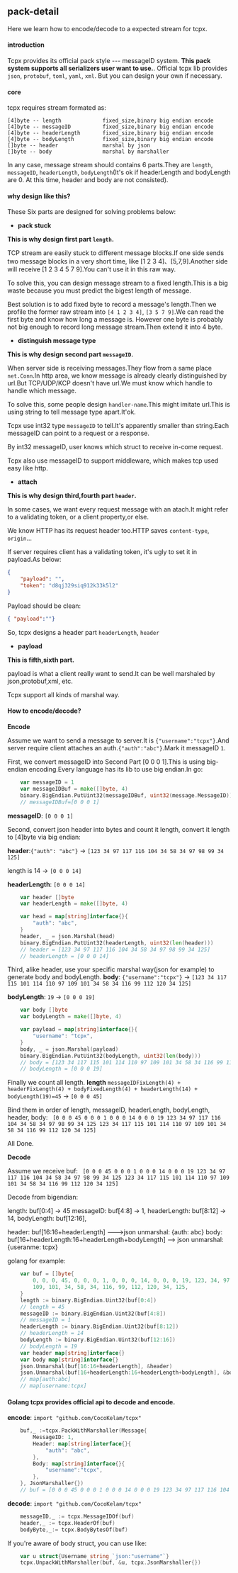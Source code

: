 ## pack-detail
Here we learn how to encode/decode to a expected stream for tcpx.

#### introduction
Tcpx provides its official pack style --- messageID system. **This pack system supports all serializers user want to use.**.
Official tcpx lib provides `json`, `protobuf`, `toml`, `yaml`, `xml`. But you can design your own if necessary.


#### core
tcpx requires stream formated as:

```text
[4]byte -- length             fixed_size,binary big endian encode
[4]byte -- messageID          fixed_size,binary big endian encode
[4]byte -- headerLength       fixed_size,binary big endian encode
[4]byte -- bodyLength         fixed_size,binary big endian encode
[]byte -- header              marshal by json
[]byte -- body                marshal by marshaller
```
In any case, message stream should contains 6 parts.They are `length`, `messageID`, `headerLength`, `bodyLength`(It's ok if headerLength and bodyLength are 0. At this time, header and body are not consisted).

#### why design like this?
These Six parts are designed for solving problems below:

- **pack stuck**

**This is why design first part `length`.**

TCP stream are easily stuck to different message blocks.If one side sends two message blocks in a very short time, like [1 2 3 4]、[5,7,9].Another side will receive [1 2 3 4 5 7 9].You can't use it in this raw way.

To solve this, you can design message stream to a fixed length.This is a big waste because you must predict the bigest length of message.

Best solution is to add fixed byte to record a message's length.Then we profile the former raw stream into `[4 1 2 3 4]`, `[3 5 7 9]`.We can read the first byte and know how long a message is. However one byte is probably not big enough to record long message stream.Then extend it into 4 byte.

- **distinguish message type**

**This is why design second part `messageID`.**

When server side is receiving messages.They flow from a same place `net.Conn`.In http area, we know message is already clearly distinguished by url.But TCP/UDP/KCP doesn't have url.We must know which handle to handle which message.

To solve this, some people design `handler-name`.This might imitate url.This is using string to tell message type apart.It'ok.

Tcpx use int32 type `messageID` to tell.It's apparently smaller than string.Each messageID can point to a request or a response.

By int32 messageID, user knows which struct to receive in-come request.

Tcpx also use messageID to support middleware, which makes tcp used easy like http.

- **attach**

**This is why design third,fourth part `header`.**

In some cases, we want every request message with an atach.It might refer to a validating token, or a client property,or else.

We know HTTP has its request header too.HTTP saves `content-type`, `origin`...

If server requires client has a validating token, it's ugly to set it in payload.As below:

```json
{
    "payload": "",
	"token": "d8qj329siq912k33k5l2"
}
```

Payload should be clean:

```json
{ "payload":""}
```

So, tcpx designs a header part `headerLength`, `header`

- **payload**

**This is fifth,sixth part.**

payload is what a client really want to send.It can be well marshaled by json,protobuf,xml, etc.

Tcpx support all kinds of marshal way.


#### How to encode/decode?

**Encode**

Assume we want to send a message to server.It is `{"username":"tcpx"}`.And server require client attaches an auth.`{"auth":"abc"}`.Mark it messageID `1`.

First, we convert messageID into Second Part [0 0 0 1].This is using big-endian encoding.Every language has its lib to use big endian.In go:

```go
    var messageID = 1
    var messageIDBuf = make([]byte, 4)
	binary.BigEndian.PutUint32(messageIDBuf, uint32(message.MessageID))
	// messageIDBuf=[0 0 0 1]
```
**messageID**: `[0 0 0 1]`

Second, convert json header into bytes and count it length, convert it length to [4]byte via big endian:

**header**:`{"auth": "abc"}` -> `[123 34 97 117 116 104 34 58 34 97 98 99 34 125]`

length is 14 -> `[0 0 0 14]`

**headerLength**: `[0 0 0 14]`

```go
	var header []byte
	var headerLength = make([]byte, 4)

	var head = map[string]interface{}{
		"auth": "abc",
	}
	header, _ = json.Marshal(head)
	binary.BigEndian.PutUint32(headerLength, uint32(len(header)))
	// header = [123 34 97 117 116 104 34 58 34 97 98 99 34 125]
	// headerLength = [0 0 0 14]
```

Third, alike header, use your specific marshal way(json for example) to generate body and bodyLength.
**body**: `{"username":"tcpx"}` -> `[123 34 117 115 101 114 110 97 109 101 34 58 34 116 99 112 120 34 125]`

**bodyLength**: `19` -> `[0 0 0 19]`

```go
	var body []byte
	var bodyLength = make([]byte, 4)

	var payload = map[string]interface{}{
		"username": "tcpx",
	}
	body, _ = json.Marshal(payload)
	binary.BigEndian.PutUint32(bodyLength, uint32(len(body)))
	// body = [123 34 117 115 101 114 110 97 109 101 34 58 34 116 99 112 120 34 125]
	// bodyLength = [0 0 0 19]
```

Finally we count all length.
**length** `messageIDFixLength(4) + headerFixLength(4) + bodyFixedLength(4) + headerLength(14) + bodyLength(19)=45` -> `[0 0 0 45]`

Bind them in order of length, messageID, headerLength, bodyLength, header, body:
`
[0 0 0 45 0 0 0 1 0 0 0 14 0 0 0 19 123 34 97 117 116 104 34 58 34 97 98 99 34 125 123 34 117 115 101 114 110 97 109 101 34 58 34 116 99 112 120 34 125]`

All Done.

**Decode**

Assume we receive buf:
`
[0 0 0 45 0 0 0 1 0 0 0 14 0 0 0 19 123 34 97 117 116 104 34 58 34 97 98 99 34 125 123 34 117 115 101 114 110 97 109 101 34 58 34 116 99 112 120 34 125]`

Decode from bigendian:

length: buf[0:4] -> 45
messageID: buf[4:8] -> 1,
headerLength: buf[8:12] -> 14,
bodyLength: buf[12:16],

header: buf[16:16+headerLength] --->json unmarshal: {auth: abc}
body: buf[16+headerLength:16+headerLength+bodyLength] --> json unmarshal: {useranme: tcpx}

golang for example:

```go
	var buf = []byte{
		0, 0, 0, 45, 0, 0, 0, 1, 0, 0, 0, 14, 0, 0, 0, 19, 123, 34, 97, 117, 116, 104, 34, 58, 34, 97, 98, 99, 34, 125, 123, 34, 117, 115, 101, 114, 110, 97,
		109, 101, 34, 58, 34, 116, 99, 112, 120, 34, 125,
	}
    length := binary.BigEndian.Uint32(buf[0:4])
	// length = 45
	messageID := binary.BigEndian.Uint32(buf[4:8])
	// messageID = 1
	headerLength := binary.BigEndian.Uint32(buf[8:12])
	// headerLength = 14
	bodyLength := binary.BigEndian.Uint32(buf[12:16])
	// bodyLength = 19
    var header map[string]interface{}
	var body map[string]interface{}
	json.Unmarshal(buf[16:16+headerLength], &header)
	json.Unmarshal(buf[16+headerLength:16+headerLength+bodyLength], &body)
	// map[auth:abc]
    // map[username:tcpx]
```

#### Golang tcpx provides official api to decode and encode.

**encode**:
`import "github.com/CocoKelam/tcpx"`
```go
    buf,_ :=tcpx.PackWithMarshaller(Message{
		MessageID: 1,
		Header: map[string]interface{}{
			"auth": "abc",
		},
		Body: map[string]interface{}{
			"username":"tcpx",
		},
	}, JsonMarshaller{})
	// buf = [0 0 0 45 0 0 0 1 0 0 0 14 0 0 0 19 123 34 97 117 116 104 34 58 34 97 98 99 34 125 123 34 117 115 101 114 110 97 109 101 34 58 34 116 99 112 120 34 125]
```

**decode**:
`import "github.com/CocoKelam/tcpx"`
```go
	messageID,_ := tcpx.MessageIDOf(buf)
    header,_ := tcpx.HeaderOf(buf)
	bodyByte,_:= tcpx.BodyBytesOf(buf)
```

If you're aware of body struct, you can use like:
```go
    var u struct{Username string `json:"username"`}
    tcpx.UnpackWithMarshaller(buf, &u, tcpx.JsonMarshaller{})
```

